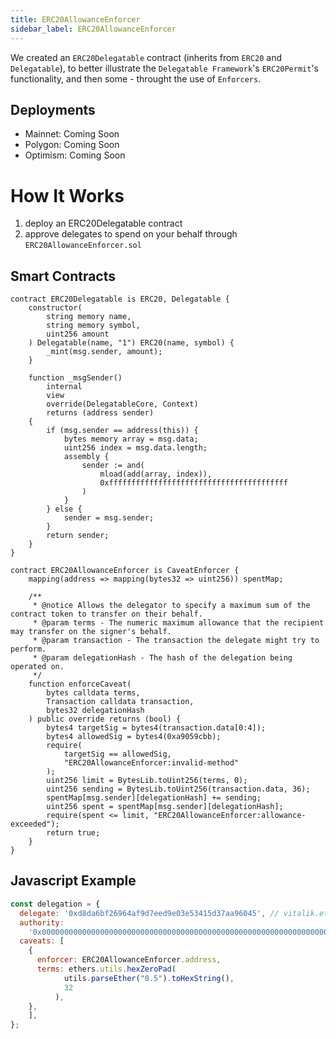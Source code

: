 ```yaml
---
title: ERC20AllowanceEnforcer
sidebar_label: ERC20AllowanceEnforcer
---
```


We created an `ERC20Delegatable` contract (inherits from `ERC20` and `Delegatable`), to better illustrate the `Delegatable Framework`'s `ERC20Permit`'s functionality, and then some - throught the use of `Enforcers`. 

## Deployments

- Mainnet: Coming Soon
- Polygon: Coming Soon
- Optimism: Coming Soon

# How It Works

1. deploy an ERC20Delegatable contract
2. approve delegates to spend on your behalf through `ERC20AllowanceEnforcer.sol`

## Smart Contracts
```solidity
contract ERC20Delegatable is ERC20, Delegatable {
    constructor(
        string memory name,
        string memory symbol,
        uint256 amount
    ) Delegatable(name, "1") ERC20(name, symbol) {
        _mint(msg.sender, amount);
    }

    function _msgSender()
        internal
        view
        override(DelegatableCore, Context)
        returns (address sender)
    {
        if (msg.sender == address(this)) {
            bytes memory array = msg.data;
            uint256 index = msg.data.length;
            assembly {
                sender := and(
                    mload(add(array, index)),
                    0xffffffffffffffffffffffffffffffffffffffff
                )
            }
        } else {
            sender = msg.sender;
        }
        return sender;
    }
}
```

```solidity
contract ERC20AllowanceEnforcer is CaveatEnforcer {
    mapping(address => mapping(bytes32 => uint256)) spentMap;

    /**
     * @notice Allows the delegator to specify a maximum sum of the contract token to transfer on their behalf.
     * @param terms - The numeric maximum allowance that the recipient may transfer on the signer's behalf.
     * @param transaction - The transaction the delegate might try to perform.
     * @param delegationHash - The hash of the delegation being operated on.
     */
    function enforceCaveat(
        bytes calldata terms,
        Transaction calldata transaction,
        bytes32 delegationHash
    ) public override returns (bool) {
        bytes4 targetSig = bytes4(transaction.data[0:4]);
        bytes4 allowedSig = bytes4(0xa9059cbb);
        require(
            targetSig == allowedSig,
            "ERC20AllowanceEnforcer:invalid-method"
        );
        uint256 limit = BytesLib.toUint256(terms, 0);
        uint256 sending = BytesLib.toUint256(transaction.data, 36);
        spentMap[msg.sender][delegationHash] += sending;
        uint256 spent = spentMap[msg.sender][delegationHash];
        require(spent <= limit, "ERC20AllowanceEnforcer:allowance-exceeded");
        return true;
    }
}

```
## Javascript Example

```js
const delegation = {
  delegate: '0xd8da6bf26964af9d7eed9e03e53415d37aa96045', // vitalik.eth
  authority:
    '0x0000000000000000000000000000000000000000000000000000000000000000',
  caveats: [
    {
      enforcer: ERC20AllowanceEnforcer.address,
      terms: ethers.utils.hexZeroPad(
            utils.parseEther("0.5").toHexString(),
            32
          ),
    },
    ],
};
```

